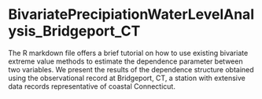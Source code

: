 # BivariatePrecipiationWaterLevelAnalysis_Bridgeport_CT


The R markdown file offers a brief tutorial on how to use existing bivariate extreme value methods to estimate the dependence parameter between two variables. We present the results of the dependence structure obtained using the observational record at Bridgeport, CT, a station with extensive data records representative of coastal Connecticut.
